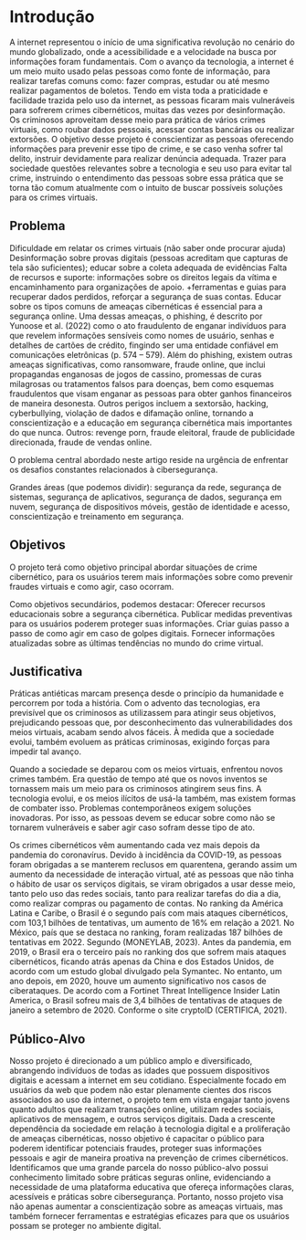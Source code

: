 # Introdução

A internet representou o início de uma significativa revolução no cenário do mundo globalizado, onde a acessibilidade e a velocidade na busca por informações foram fundamentais.  Com o avanço da tecnologia, a internet é um meio muito usado pelas pessoas como fonte de informação, para realizar tarefas comuns como: fazer compras, estudar ou até mesmo realizar pagamentos de boletos. Tendo em vista toda a praticidade e facilidade trazida pelo uso da internet, as pessoas ficaram mais vulneráveis para sofrerem crimes cibernéticos, muitas das vezes por desinformação. Os criminosos aproveitam desse meio para prática de vários crimes virtuais, como roubar dados pessoais, acessar contas bancárias ou realizar extorsões.
O objetivo desse projeto é conscientizar as pessoas oferecendo informações para prevenir esse tipo de crime, e se caso venha sofrer tal delito, instruir devidamente para realizar denúncia adequada. Trazer para sociedade questões relevantes sobre a tecnologia e seu uso para evitar tal crime, instruindo o entendimento das pessoas sobre essa prática que se torna tão comum atualmente com o intuito de buscar possíveis soluções para os crimes virtuais.


## Problema
Dificuldade em relatar os crimes virtuais (não saber onde procurar ajuda)
Desinformação sobre provas digitais (pessoas acreditam que capturas de tela são suficientes); educar sobre a coleta adequada de evidências
Falta de recursos e suporte: informações sobre os direitos legais da vítima e encaminhamento para organizações de apoio. +ferramentas e guias para recuperar dados perdidos, reforçar a segurança de suas contas.
Educar sobre os tipos comuns de ameaças cibernéticas é essencial para a segurança online. Uma dessas ameaças, o phishing, é descrito por Yunoose et al. (2022) como o ato fraudulento de enganar indivíduos para que revelem informações sensíveis como nomes de usuário, senhas e detalhes de cartões de crédito, fingindo ser uma entidade confiável em comunicações eletrônicas (p. 574 – 579). Além do phishing, existem outras ameaças significativas, como ransomware, fraude online, que inclui propagandas enganosas de jogos de cassino, promessas de curas milagrosas ou tratamentos falsos para doenças, bem como esquemas fraudulentos que visam enganar as pessoas para obter ganhos financeiros de maneira desonesta. Outros perigos incluem a sextorsão, hacking, cyberbullying, violação de dados e difamação online, tornando a conscientização e a educação em segurança cibernética mais importantes do que nunca.
Outros: revenge porn, fraude eleitoral, fraude de publicidade direcionada, fraude de vendas online.

O problema central abordado neste artigo reside na urgência de enfrentar os desafios constantes relacionados à cibersegurança.

Grandes áreas (que podemos dividir): segurança da rede, segurança de sistemas, segurança de aplicativos, segurança de dados, segurança em nuvem, segurança de dispositivos móveis, gestão de identidade e acesso, conscientização e treinamento em segurança.


## Objetivos

O projeto terá como objetivo principal abordar situações de crime cibernético, para os usuários terem mais informações sobre como prevenir fraudes virtuais e como agir, caso ocorram.

Como objetivos secundários, podemos destacar:
Oferecer recursos educacionais sobre a segurança cibernética.
Publicar medidas preventivas para os usuários poderem proteger suas informações.
Criar guias passo a passo de como agir em caso de golpes digitais.
Fornecer informações atualizadas sobre as últimas tendências no mundo do crime virtual.

 

## Justificativa

Práticas antiéticas marcam presença desde o princípio da humanidade e percorrem por toda a história. Com o advento das tecnologias, era previsível que os criminosos as utilizassem para atingir seus objetivos, prejudicando pessoas que, por desconhecimento das vulnerabilidades dos meios virtuais, acabam sendo alvos fáceis. À medida que a sociedade evolui, também evoluem as práticas criminosas, exigindo forças para impedir tal avanço.

Quando a sociedade se deparou com os meios virtuais, enfrentou novos crimes também. Era questão de tempo até que os novos inventos se tornassem mais um meio para os criminosos atingirem seus fins. A tecnologia evolui, e os meios ilícitos de usá-la também, mas existem formas de combater isso. Problemas contemporâneos exigem soluções inovadoras. Por isso, as pessoas devem se educar sobre como não se tornarem vulneráveis e saber agir caso sofram desse tipo de ato.

Os crimes cibernéticos vêm aumentando cada vez mais depois da pandemia do coronavírus. Devido à incidência da COVID-19, as pessoas foram obrigadas a se manterem reclusos em quarentena, gerando assim um aumento da necessidade de interação virtual, até as pessoas que não tinha o hábito de usar os serviços digitais, se viram obrigados a usar desse meio, tanto pelo uso das redes sociais, tanto para realizar tarefas do dia a dia, como realizar compras ou pagamento de contas. 
No ranking da América Latina e Caribe, o Brasil é o segundo país com mais ataques cibernéticos, com 103,1 bilhões de tentativas, um aumento de 16% em relação a 2021. No México, país que se destaca no ranking, foram realizadas 187 bilhões de tentativas em 2022.  Segundo (MONEYLAB, 2023).  Antes da pandemia, em 2019, o Brasil era o terceiro país no ranking dos que sofrem mais ataques cibernéticos, ficando atrás apenas da China e dos Estados Unidos, de acordo com um estudo global divulgado pela Symantec.  No entanto, um ano depois, em 2020, houve um aumento significativo nos casos de ciberataques. De acordo com a Fortinet Threat Intelligence Insider Latin America, o Brasil sofreu mais de 3,4 bilhões de tentativas de ataques de janeiro a setembro de 2020. Conforme o site cryptoID (CERTIFICA, 2021).


## Público-Alvo

Nosso projeto é direcionado a um público amplo e diversificado, abrangendo indivíduos de todas as idades que possuem dispositivos digitais e acessam a internet em seu cotidiano. Especialmente focado em usuários da web que podem não estar plenamente cientes dos riscos associados ao uso da internet, o projeto tem em vista engajar tanto jovens quanto adultos que realizam transações online, utilizam redes sociais, aplicativos de mensagem, e outros serviços digitais. Dada a crescente dependência da sociedade em relação à tecnologia digital e a proliferação de ameaças cibernéticas, nosso objetivo é capacitar o público para poderem identificar potenciais fraudes, proteger suas informações pessoais e agir de maneira proativa na prevenção de crimes cibernéticos. Identificamos que uma grande parcela do nosso público-alvo possui conhecimento limitado sobre práticas seguras online, evidenciando a necessidade de uma plataforma educativa que ofereça informações claras, acessíveis e práticas sobre cibersegurança. Portanto, nosso projeto visa não apenas aumentar a conscientização sobre as ameaças virtuais, mas também fornecer ferramentas e estratégias eficazes para que os usuários possam se proteger no ambiente digital.

